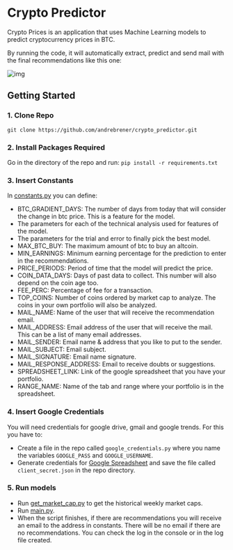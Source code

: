 # Crypto Predictor

Crypto Prices is an application that uses Machine Learning models to predict cryptocurrency prices in BTC.

By running the code, it will automatically extract, predict and send mail with the final recommendations like this one:

![img](http://i.imgur.com/oRPiRW9.png)

## Getting Started

### 1. Clone Repo

`git clone https://github.com/andrebrener/crypto_predictor.git`

### 2. Install Packages Required

Go in the directory of the repo and run:
```pip install -r requirements.txt```

### 3. Insert Constants
In [constants.py](https://github.com/andrebrener/crypto_predictor/blob/master/constants.py) you can define:
- BTC_GRADIENT_DAYS: The number of days from today that will consider the change in btc price. This is a feature for the model.
- The parameters for each of the technical analysis used for features of the model.
- The parameters for the trial and error to finally pick the best model.
- MAX_BTC_BUY: The maximum amount of btc to buy an altcoin.
- MIN_EARNINGS: Minimum earning percentage for the prediction to enter in the recommendations.
- PRICE_PERIODS: Period of time that the model will predict the price.
- COIN_DATA_DAYS: Days of past data to collect. This number will also depend on the coin age too.
- FEE_PERC: Percentage of fee for a transaction.
- TOP_COINS: Number of coins ordered by market cap to analyze. The coins in your own portfolio will also be analyzed.
- MAIL_NAME: Name of the user that will receive the recommendation email.
- MAIL_ADDRESS: Email address of the user that will receive the mail. This can be a list of many email addresses.
- MAIL_SENDER: Email name & address that you like to put to the sender.
- MAIL_SUBJECT: Email subject.
- MAIL_SIGNATURE: Email name signature.
- MAIL_RESPONSE_ADDRESS: Email to receive doubts or suggestions.
- SPREADSHEET_LINK: Link of the google spreadsheet that you have your portfolio.
- RANGE_NAME: Name of the tab and range where your portfolio is in the spreadsheet.

### 4. Insert Google Credentials
You will need credentials for google drive, gmail and google trends. For this you have to:
- Create a file in the repo called `google_credentials.py` where you name the variables `GOOGLE_PASS` and `GOOGLE_USERNAME`.
- Generate credentials for [Google Spreadsheet](https://console.developers.google.com/flows/enableapi?apiid=sheets.googleapis.com&pli=1) and save the file called `client_secret.json` in the repo directory.

### 5. Run models
- Run [get_market_cap.py](https://github.com/andrebrener/crypto_predictor/blob/master/get_market_cap.py) to get the historical weekly market caps.
- Run [main.py](https://github.com/andrebrener/crypto_predictor/blob/master/main.py).
- When the script finishes, if there are recommendations you will receive an email to the address in constants. There will be no email if there are no recommendations. You can check the log in the console or in the log file created. 
